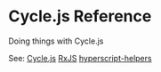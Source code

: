 # Cycle.js Reference

Doing things with Cycle.js

See:
[Cycle.js](http://cycle.js.org/)
[RxJS](https://github.com/Reactive-Extensions/RxJS)
[hyperscript-helpers](https://github.com/ohanhi/hyperscript-helpers)